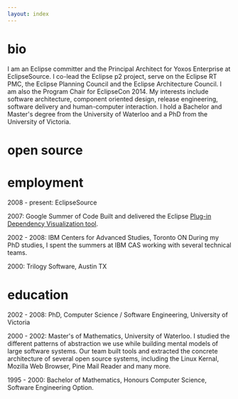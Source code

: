 ```yaml
---
layout: index
---
```


bio
===============
I am an Eclipse committer and the Principal Architect for Yoxos Enterprise at EclipseSource. I co-lead the Eclipse 
p2 project, serve on the Eclipse RT PMC, the Eclipse Planning Council and the Eclipse Architecture Council. 
I am also the Program Chair for EclipseCon 2014.
My interests include software architecture, component oriented design, release engineering, software
delivery and human-computer interaction.
I hold a Bachelor and Master's degree from the University of Waterloo and a PhD from the University of Victoria.

open source
===============

employment
===============
2008 - present: EclipseSource

2007: Google Summer of Code
Built and delivered the Eclipse [Plug-in Dependency Visualization tool](http://www.eclipse.org/pde/incubator/dependency-visualization/index.php).

2002 - 2008: IBM Centers for Advanced Studies, Toronto ON
During my PhD studies, I spent the summers at IBM CAS working with several technical teams.

2000: Trilogy Software, Austin TX

education
==============
2002 - 2008: PhD, Computer Science / Software Engineering, University of Victoria

2000 - 2002:  Master's of Mathematics, University of Waterloo.
I studied the different patterns of abstraction we use while building mental models of large 
software systems. Our team built tools and extracted the concrete architecture of several open source systems, including
the Linux Kernal, Mozilla Web Browser, Pine Mail Reader and many more.

1995 - 2000: Bachelor of Mathematics, Honours Computer Science, Software Engineering Option.

